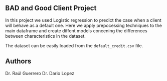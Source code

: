 ## BAD and Good Client Project

In this project we used Logistic regression to predict the case when a client will behave as a default one. Here we apply prepocessing techniques to the main dataframe and create diffent models concening the differences between characteristics in the dataset. 

The dataset can be easily loaded from the ``default_credit.csv`` file. 


## Authors
Dr. Raúl Guerrero
Dr. Dario Lopez